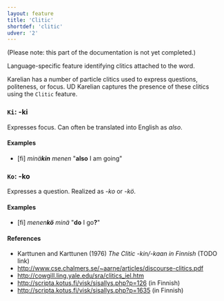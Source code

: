 ```yaml
---
layout: feature
title: 'Clitic'
shortdef: 'clitic'
udver: '2'
---
```


(Please note: this part of the documentation is not yet completed.)

Language-specific feature identifying clitics attached to the word.

Karelian has a number of particle clitics used to express questions,
politeness, or focus. UD Karelian captures the presence of these
clitics using the `Clitic` feature.

### <a name="Ki">`Ki`</a>: -ki

Expresses focus. Can often be translated into English as *also*.

#### Examples

* [fi] _minä<b>kin</b> menen_ "<b>also</b> I am going"

### <a name="Ko">`Ko`</a>: -ko

Expresses a question. Realized as *-ko* or *-kö*.

#### Examples

* [fi] _menen<b>kö</b> minä_ "<b>do</b> I go<b>?</b>"

#### References

* Karttunen and Karttunen (1976) *The Clitic -kin/-kaan in Finnish* (TODO link)
* <http://www.cse.chalmers.se/~aarne/articles/discourse-clitics.pdf>
* <http://cowgill.ling.yale.edu/sra/clitics_iel.htm>
* <http://scripta.kotus.fi/visk/sisallys.php?p=126> (in Finnish)
* <http://scripta.kotus.fi/visk/sisallys.php?p=1635> (in Finnish)

<!-- Interlanguage links updated So kvě 14 19:02:06 CEST 2022 -->
